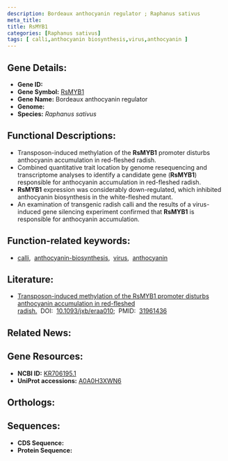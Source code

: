 ```yaml
---
description: Bordeaux anthocyanin regulator ; Raphanus sativus
meta_title:
title: RsMYB1
categories: [Raphanus sativus]
tags: [ calli,anthocyanin biosynthesis,virus,anthocyanin ]
---
```


## Gene Details:
- **Gene ID:** []()
- **Gene Symbol:** <u>RsMYB1</u>
- **Gene Name:** Bordeaux anthocyanin regulator
- **Genome:** []()
- **Species:** *Raphanus sativus*

## Functional Descriptions:
   - Transposon-induced methylation of the **RsMYB1** promoter disturbs anthocyanin accumulation in red-fleshed radish.
   - Combined quantitative trait location by genome resequencing and transcriptome analyses to identify a candidate gene (**RsMYB1**) responsible for anthocyanin accumulation in red-fleshed radish.
   - **RsMYB1** expression was considerably down-regulated, which inhibited anthocyanin biosynthesis in the white-fleshed mutant.
   - An examination of transgenic radish calli and the results of a virus-induced gene silencing experiment confirmed that **RsMYB1** is responsible for anthocyanin accumulation.

## Function-related keywords:
   - [calli](/tags/calli/),&nbsp;&nbsp;[anthocyanin-biosynthesis](/tags/anthocyanin-biosynthesis/),&nbsp;&nbsp;[virus](/tags/virus/),&nbsp;&nbsp;[anthocyanin](/tags/anthocyanin/)

## Literature:
   - [Transposon-induced methylation of the RsMYB1 promoter disturbs anthocyanin accumulation in red-fleshed radish.](https://doi.org/10.1093/jxb/eraa010)&nbsp;&nbsp;DOI:&nbsp;&nbsp;[10.1093/jxb/eraa010](https://doi.org/10.1093/jxb/eraa010);&nbsp;&nbsp;PMID:&nbsp;&nbsp;[31961436](https://pubmed.ncbi.nlm.nih.gov/31961436/)

## Related News:

## Gene Resources:
- **NCBI ID:**  [KR706195.1](https://www.ncbi.nlm.nih.gov/gene/?term=KR706195.1)
- **UniProt accessions:**  [A0A0H3XWN6](https://www.uniprot.org/uniprotkb/A0A0H3XWN6/entry)

## Orthologs:

## Sequences:
- **CDS Sequence:**
- **Protein Sequence:**
